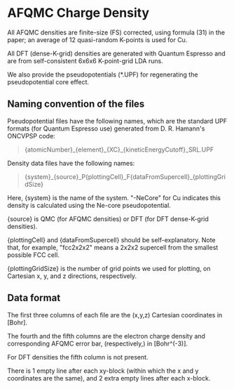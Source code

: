 # AFQMC Charge Density

All AFQMC densities are finite-size (FS) corrected, using formula (31) in the paper; an average of 12 quasi-random K-points is used for Cu.

All DFT (dense-K-grid) densities are generated with Quantum Espresso and are from self-consistent 6x6x6 K-point-grid LDA runs.

We also provide the pseudopotentials (\*.UPF) for regenerating the pseudopotential core effect.

## Naming convention of the files

Pseudopotential files have the following names, which are the standard UPF formats (for Quantum Espresso use) generated from D. R. Hamann's ONCVPSP code:

> {atomicNumber}\_{element}\_{XC}\_{kineticEnergyCutoff}\_SRL.UPF

Density data files have the following names:

> {system}\_{source}\_P{plottingCell}\_F{dataFromSupercell}\_{plottingGridSize}

Here, {system} is the name of the system. "-NeCore" for Cu indicates this density is calculated using the Ne-core pseudopotential.

{source} is QMC (for AFQMC densities) or DFT (for DFT dense-K-grid densities).

{plottingCell} and {dataFromSupercell} should be self-explanatory. Note that, for example, "fcc2x2x2" means a 2x2x2 supercell from the smallest possible FCC cell.

{plottingGridSize} is the number of grid points we used for plotting, on Cartesian x, y, and z directions, respectively.

## Data format

The first three columns of each file are the (x,y,z) Cartesian coordinates in \[Bohr\].

The fourth and the fifth columns are the electron charge density and corresponding AFQMC error bar, (respectively,) in \[Bohr^(-3)\].

For DFT densities the fifth column is not present.

There is 1 empty line after each xy-block (within which the x and y coordinates are the same), and 2 extra empty lines after each x-block.
